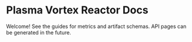 # Plasma Vortex Reactor Docs

Welcome! See the guides for metrics and artifact schemas. API pages can be generated in the future.
